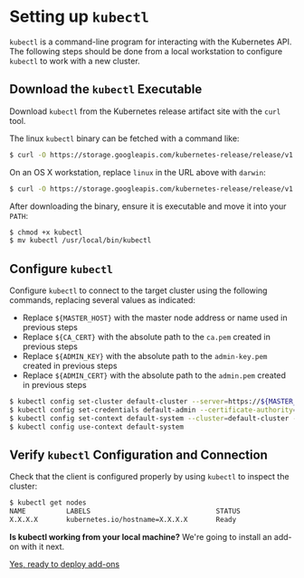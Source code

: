 # Setting up `kubectl`

`kubectl` is a command-line program for interacting with the Kubernetes API. The following steps should be done from a local workstation to configure `kubectl` to work with a new cluster.

## Download the `kubectl` Executable

Download `kubectl` from the Kubernetes release artifact site with the `curl` tool.

The linux `kubectl` binary can be fetched with a command like:

```sh
$ curl -O https://storage.googleapis.com/kubernetes-release/release/v1.1.2/bin/linux/amd64/kubectl
```

On an OS X workstation, replace `linux` in the URL above with `darwin`:

```sh
$ curl -O https://storage.googleapis.com/kubernetes-release/release/v1.1.2/bin/darwin/amd64/kubectl
```

After downloading the binary, ensure it is executable and move it into your `PATH`:

```sh
$ chmod +x kubectl
$ mv kubectl /usr/local/bin/kubectl
```

## Configure `kubectl`

Configure `kubectl` to connect to the target cluster using the following commands, replacing several values as indicated:

* Replace `${MASTER_HOST}` with the master node address or name used in previous steps
* Replace `${CA_CERT}` with the absolute path to the `ca.pem` created in previous steps
* Replace `${ADMIN_KEY}` with the absolute path to the `admin-key.pem` created in previous steps
* Replace `${ADMIN_CERT}` with the absolute path to the `admin.pem` created in previous steps

```sh
$ kubectl config set-cluster default-cluster --server=https://${MASTER_HOST} --certificate-authority=${CA_CERT}
$ kubectl config set-credentials default-admin --certificate-authority=${CA_CERT} --client-key=${ADMIN_KEY} --client-certificate=${ADMIN_CERT}
$ kubectl config set-context default-system --cluster=default-cluster --user=default-admin
$ kubectl config use-context default-system
```

## Verify `kubectl` Configuration and Connection

Check that the client is configured properly by using `kubectl` to inspect the cluster:

```sh
$ kubectl get nodes
NAME          LABELS                               STATUS
X.X.X.X       kubernetes.io/hostname=X.X.X.X       Ready
```

<div class="co-m-docs-next-step">
  <p><strong>Is kubectl working from your local machine?</strong> We're going to install an add-on with it next.</p>
  <a href="deploy-addons.md" class="btn btn-primary btn-icon-right" data-category="Docs Next" data-event="Kubernetes: Addons">Yes, ready to deploy add-ons</a>
</div>
